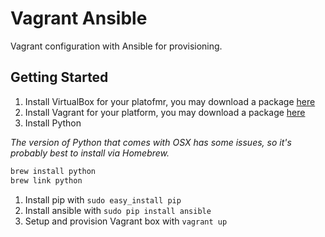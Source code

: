 # Vagrant Ansible

Vagrant configuration with Ansible for provisioning.

## Getting Started

1. Install VirtualBox for your platofmr, you may download a package [here](https://www.virtualbox.org/wiki/Downloads)
1. Install Vagrant for your platform, you may download a package [here](http://www.vagrantup.com/downloads.html)
1. Install Python

  _The version of Python that comes with OSX has some issues, so it's probably best to install via Homebrew._

  ```bash
  brew install python
  brew link python
  ```

1. Install pip with `sudo easy_install pip`
1. Install ansible with `sudo pip install ansible`
1. Setup and provision Vagrant box with `vagrant up`
